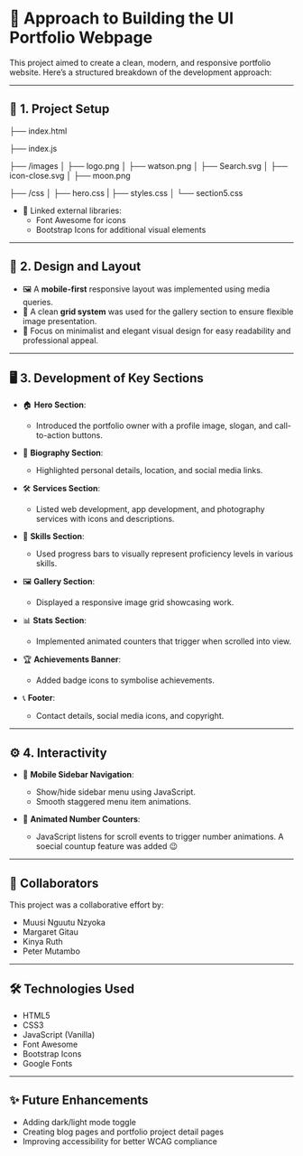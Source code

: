 # 📄 Approach to Building the UI Portfolio Webpage

This project aimed to create a clean, modern, and responsive portfolio website. Here’s a structured breakdown of the development approach:

---

## 🧩 1. Project Setup

├── index.html


├── index.js


├── /images
│   ├── logo.png
│   ├── watson.png
│   ├── Search.svg
│   ├── icon-close.svg
│   ├── moon.png


├── /css
│   ├── hero.css
|   ├── styles.css
│   └── section5.css


- 🔗 Linked external libraries:
  - Font Awesome for icons
  - Bootstrap Icons for additional visual elements

---

## 🎨 2. Design and Layout

- 🖼️ A **mobile-first** responsive layout was implemented using media queries.
- 🧱 A clean **grid system** was used for the gallery section to ensure flexible image presentation.
- 🎯 Focus on minimalist and elegant visual design for easy readability and professional appeal.

---

## 🖥️ 3. Development of Key Sections

- 🏠 **Hero Section**:
  - Introduced the portfolio owner with a profile image, slogan, and call-to-action buttons.

- 👤 **Biography Section**:
  - Highlighted personal details, location, and social media links.

- 🛠️ **Services Section**:
  - Listed web development, app development, and photography services with icons and descriptions.

- 🧠 **Skills Section**:
  - Used progress bars to visually represent proficiency levels in various skills.

- 🖼️ **Gallery Section**:
  - Displayed a responsive image grid showcasing work.

- 📊 **Stats Section**:
  - Implemented animated counters that trigger when scrolled into view.

- 🏆 **Achievements Banner**:
  - Added badge icons to symbolise achievements.

- 📞 **Footer**:
  - Contact details, social media icons, and copyright.

---

## ⚙️ 4. Interactivity

- 🍔 **Mobile Sidebar Navigation**:
  - Show/hide sidebar menu using JavaScript.
  - Smooth staggered menu item animations.

- 🔢 **Animated Number Counters**:
  - JavaScript listens for scroll events to trigger number animations. A soecial countup feature was added 😉

---

## 🤝 Collaborators

This project was a collaborative effort by:

- Muusi Nguutu Nzyoka
- Margaret Gitau
- Kinya Ruth
- Peter Mutambo

---

## 🛠️ Technologies Used

- HTML5
- CSS3
- JavaScript (Vanilla)
- Font Awesome
- Bootstrap Icons
- Google Fonts

---

## ✨ Future Enhancements

- Adding dark/light mode toggle
- Creating blog pages and portfolio project detail pages
- Improving accessibility for better WCAG compliance
